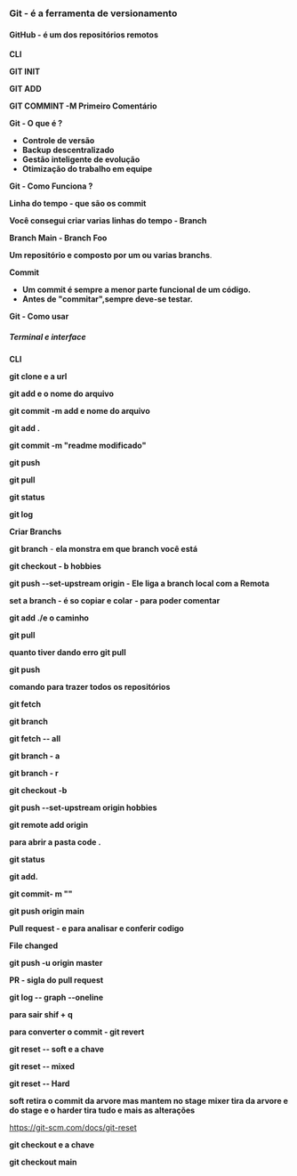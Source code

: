 ### **Git -** é a ferramenta de versionamento

#### GitHub - é um dos repositórios remotos

**CLI**

**GIT INIT**

**GIT ADD**

**GIT COMMINT -M  Primeiro Comentário**



**Git -  O que é ?**

- **Controle de versão**
- **Backup descentralizado**
- **Gestão inteligente de evolução**
- **Otimização do trabalho em equipe**

**Git - Como Funciona ?**

**Linha do tempo - que são os commit**

**Você consegui criar varias linhas do tempo - Branch**

**Branch Main - Branch Foo**

**Um repositório e composto por um ou varias branchs**.

**Commit**

- **Um commit é sempre a menor parte funcional de um código.**
- **Antes de "commitar",sempre deve-se testar.**

**Git - Como usar**

##### **Terminal e interface**

**CLI** 

**git clone e a url**

**git add e o nome do arquivo**

**git commit -m add e nome do arquivo**

**git add .**

**git commit -m "readme modificado"**

**git push**

**git pull**

**git status**

**git log**



**Criar Branchs**

**git branch**  - **ela monstra em que branch você está** 

**git checkout - b hobbies**

**git push --set-upstream origin - Ele liga a branch local com a Remota**

**set a branch - é  so copiar e colar** **- para poder comentar**

**git add ./e o caminho**

**git pull**

**quanto tiver dando erro git pull** 

**git push** 

**comando para trazer todos os repositórios**

**git fetch**

**git branch**

**git fetch -- all** 

**git branch - a**

**git branch - r**

**git checkout -b**

**git push --set-upstream origin hobbies**

**git remote add origin**

**para abrir a pasta code .**

**git status**

**git add.**

**git commit- m ""**

**git push origin main**

**Pull request - e para analisar e conferir codigo**

**File changed**

**git push -u origin master**

**PR  - sigla do pull request**

**git log -- graph --oneline** 

 **para sair shif + q**

**para converter o commit - git revert** 

**git reset -- soft  e a chave** 

**git reset -- mixed**

**git reset -- Hard**

**soft retira o commit da arvore mas mantem no stage mixer tira da arvore e do stage e o harder tira tudo e mais as alterações**

https://git-scm.com/docs/git-reset

**git checkout e a chave**

**git checkout main**



































